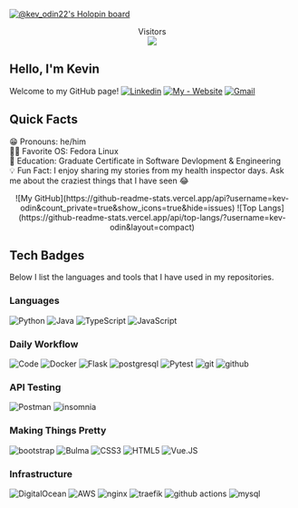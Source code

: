 [![@kev_odin22's Holopin board](https://holopin.me/kev_odin22)](https://holopin.io/@kev_odin22)
<p align="center"> 
  Visitors<br>
  <img src="https://profile-counter.glitch.me/kev-odin/count.svg" />
</p>

## Hello, I'm Kevin ##
Welcome to my GitHub page! 
[![Linkedin](https://img.shields.io/badge/Linkedin-blue?style=for-the-badge&logo=linkedin&logoColor=white)](https://www.linkedin.com/in/kchungdev/)
[![My - Website](https://img.shields.io/badge/My-Website-orange?style=for-the-badge&logo=website&logoColor=white)](https://www.kchungdev.com/)
[![Gmail](https://img.shields.io/badge/Gmail-red?style=for-the-badge&logo=gmail&logoColor=white)](mailto:kchungpro@gmail.com)

## Quick Facts ##
😁 Pronouns: he/him  
👨‍💻 Favorite OS: Fedora Linux  
📖 Education: Graduate Certificate in Software Devlopment & Engineering  
💡 Fun Fact: I enjoy sharing my stories from my health inspector days. Ask me about the craziest things that I have seen 😂  

<p align="center"> 
![My GitHub](https://github-readme-stats.vercel.app/api?username=kev-odin&count_private=true&show_icons=true&hide=issues)  
![Top Langs](https://github-readme-stats.vercel.app/api/top-langs/?username=kev-odin&layout=compact)
</p>

## Tech Badges ##
Below I list the languages and tools that I have used in my repositories.

### Languages ###
![Python](https://img.shields.io/badge/Python-grey?style=for-the-badge&logo=python&logoColor=white)
![Java](https://img.shields.io/badge/Java-grey?style=for-the-badge&logo=openjdk&logoColor=white)
![TypeScript](https://img.shields.io/badge/TypeScript-grey?style=for-the-badge&logo=typescript&logoColor=white)
![JavaScript](https://img.shields.io/badge/JavaScript-grey?style=for-the-badge&logo=javascript&logoColor=white)

### Daily Workflow ###
![Code](https://img.shields.io/badge/Code-grey?style=for-the-badge&logo=visual-studio-code&logoColor=white)
![Docker](https://img.shields.io/badge/Docker-grey?style=for-the-badge&logo=docker&logoColor=white)
![Flask](https://img.shields.io/badge/Flask-grey?style=for-the-badge&logo=flask&logoColor=white)
![postgresql](https://img.shields.io/badge/postgresql-grey?style=for-the-badge&logo=postgresql&logoColor=white)
![Pytest](https://img.shields.io/badge/Pytest-grey?style=for-the-badge&logo=pytest&logoColor=white)
![git](https://img.shields.io/badge/git-grey?style=for-the-badge&logo=git&logoColor=white)
![github](https://img.shields.io/badge/github-grey?style=for-the-badge&logo=github&logoColor=white)

### API Testing ###
![Postman](https://img.shields.io/badge/Postman-grey?style=for-the-badge&logo=postman&logoColor=white)
![insomnia](https://img.shields.io/badge/insomnia-grey?style=for-the-badge&logo=insomnia&logoColor=white)

### Making Things Pretty ###
![bootstrap](https://img.shields.io/badge/bootstrap-grey?style=for-the-badge&logo=bootstrap&logoColor=white)
![Bulma](https://img.shields.io/badge/Bulma-grey?style=for-the-badge&logo=bulma&logoColor=white)
![CSS3](https://img.shields.io/badge/CSS3-grey?style=for-the-badge&logo=css3&logoColor=white)
![HTML5](https://img.shields.io/badge/HTML5-grey?style=for-the-badge&logo=html5&logoColor=white)
![Vue.JS](https://img.shields.io/badge/Vue.JS-grey?style=for-the-badge&logo=vuedotjs&logoColor=white)

### Infrastructure ###
![DigitalOcean](https://img.shields.io/badge/DigitalOcean-grey?style=for-the-badge&logo=digitalocean&logoColor=white)
![AWS](https://img.shields.io/badge/AWS-grey?style=for-the-badge&logo=amazonaws&logoColor=white)
![nginx](https://img.shields.io/badge/nginx-grey?style=for-the-badge&logo=nginx&logoColor=white)
![traefik](https://img.shields.io/badge/traefik-grey?style=for-the-badge&logo=traefikproxy&logoColor=white)
![github actions](https://img.shields.io/badge/github_actions-grey?style=for-the-badge&logo=githubactions&logoColor=white)
![mysql](https://img.shields.io/badge/mysql-grey?style=for-the-badge&logo=mysql&logoColor=white)

